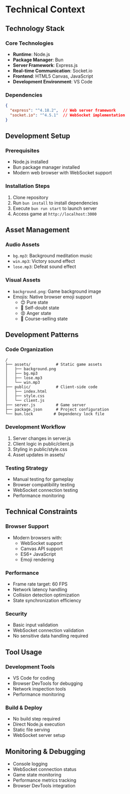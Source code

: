 # Technical Context

## Technology Stack

### Core Technologies
- **Runtime**: Node.js
- **Package Manager**: Bun
- **Server Framework**: Express.js
- **Real-time Communication**: Socket.io
- **Frontend**: HTML5 Canvas, JavaScript
- **Development Environment**: VS Code

### Dependencies
```json
{
  "express": "^4.18.2",  // Web server framework
  "socket.io": "^4.5.1"  // WebSocket implementation
}
```

## Development Setup

### Prerequisites
- Node.js installed
- Bun package manager installed
- Modern web browser with WebSocket support

### Installation Steps
1. Clone repository
2. Run `bun install` to install dependencies
3. Execute `bun run start` to launch server
4. Access game at `http://localhost:3000`

## Asset Management

### Audio Assets
- `bg.mp3`: Background meditation music
- `win.mp3`: Victory sound effect
- `lose.mp3`: Defeat sound effect

### Visual Assets
- `background.png`: Game background image
- Emojis: Native browser emoji support
  - 😊 Pure state
  - 🤔 Self-doubt state
  - 😡 Anger state
  - 🤑 Course-selling state

## Development Patterns

### Code Organization
```
/
├── assets/           # Static game assets
│   ├── background.png
│   ├── bg.mp3
│   ├── lose.mp3
│   └── win.mp3
├── public/           # Client-side code
│   ├── index.html
│   ├── style.css
│   └── client.js
├── server.js         # Game server
├── package.json      # Project configuration
└── bun.lock         # Dependency lock file
```

### Development Workflow
1. Server changes in server.js
2. Client logic in public/client.js
3. Styling in public/style.css
4. Asset updates in assets/

### Testing Strategy
- Manual testing for gameplay
- Browser compatibility testing
- WebSocket connection testing
- Performance monitoring

## Technical Constraints

### Browser Support
- Modern browsers with:
  - WebSocket support
  - Canvas API support
  - ES6+ JavaScript
  - Emoji rendering

### Performance
- Frame rate target: 60 FPS
- Network latency handling
- Collision detection optimization
- State synchronization efficiency

### Security
- Basic input validation
- WebSocket connection validation
- No sensitive data handling required

## Tool Usage

### Development Tools
- VS Code for coding
- Browser DevTools for debugging
- Network inspection tools
- Performance monitoring

### Build & Deploy
- No build step required
- Direct Node.js execution
- Static file serving
- WebSocket server setup

## Monitoring & Debugging
- Console logging
- WebSocket connection status
- Game state monitoring
- Performance metrics tracking
- Browser DevTools integration
